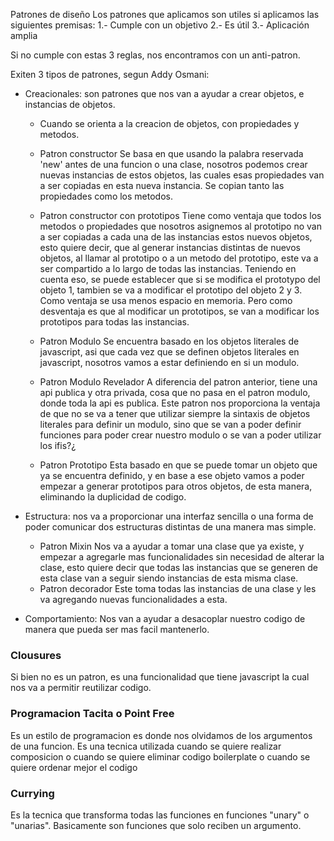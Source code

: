 Patrones de diseño
Los patrones que aplicamos son utiles si aplicamos las siguientes premisas:
1.- Cumple con un objetivo
2.- Es útil
3.- Aplicación amplia

Si no cumple con estas 3 reglas, nos encontramos con un anti-patron.

Exiten 3 tipos de patrones, segun Addy Osmani:
- Creacionales: son patrones que nos van a ayudar a crear objetos, e instancias de objetos.
  * Cuando se orienta a la creacion de objetos, con propiedades y metodos.  

  * Patron constructor
    Se basa en que usando la palabra reservada 'new' antes de una funcion o una clase, nosotros podemos crear nuevas instancias de estos objetos, las cuales esas propiedades van a ser copiadas en esta nueva instancia. Se copian tanto las propiedades como los metodos.

  * Patron constructor con prototipos
    Tiene como ventaja que todos los metodos o propiedades que nosotros asignemos al prototipo no van a ser copiadas a cada una de las instancias estos nuevos objetos, esto quiere decir, que al generar instancias distintas de nuevos objetos, al llamar al prototipo o a un metodo del prototipo, este va a ser compartido a lo largo de todas las instancias. Teniendo en cuenta eso, se puede establecer que si se modifica el prototypo del objeto 1, tambien se va a modificar el prototipo del objeto 2 y 3.
    Como ventaja se usa menos espacio en memoria. Pero como desventaja es que al modificar un prototipos, se van a modificar los prototipos para todas las instancias.

  * Patron Modulo
    Se encuentra basado en los objetos literales de javascript, asi que cada vez que se definen objetos literales en javascript, nosotros vamos a estar definiendo en si un modulo.

  * Patron Modulo Revelador
    A diferencia del patron anterior, tiene una api publica y otra privada, cosa que no pasa en el patron modulo, donde toda la api es publica. Este patron nos proporciona la ventaja de que no se va a tener que utilizar siempre la sintaxis de objetos literales para definir un modulo, sino que se van a poder definir funciones para poder crear nuestro modulo o se van a poder utilizar los ifis?¿

  * Patron Prototipo
    Esta basado en que se puede tomar un objeto que ya se encuentra definido, y en base a ese objeto vamos a poder empezar a generar prototipos para otros objetos, de esta manera, eliminando la duplicidad de codigo.

- Estructura: nos va a proporcionar una interfaz sencilla o una forma de poder comunicar dos estructuras distintas de una manera mas simple.
  * Patron Mixin
    Nos va a ayudar a tomar una clase que ya existe, y empezar a agregarle mas funcionalidades sin necesidad de alterar la clase, esto quiere decir que todas las instancias que se generen de esta clase van a seguir siendo instancias de esta misma clase.
  * Patron decorador
    Este toma todas las instancias de una clase y les va agregando nuevas funcionalidades a esta.
- Comportamiento: Nos van a ayudar a desacoplar nuestro codigo de manera que pueda ser mas facil mantenerlo.



### Clousures
Si bien no es un patron, es una funcionalidad que tiene javascript la cual nos va a permitir reutilizar codigo.

### Programacion Tacita o Point Free
Es un estilo de programacion es donde nos olvidamos de los argumentos de una funcion. Es una tecnica utilizada cuando se quiere realizar composicion o cuando se quiere eliminar codigo boilerplate o cuando se quiere ordenar mejor el codigo

### Currying
Es la tecnica que transforma todas las funciones en funciones "unary" o "unarias". Basicamente son funciones que solo reciben un argumento.